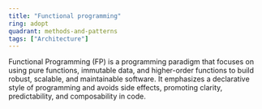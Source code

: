 ```yaml
---
title: "Functional programming"
ring: adopt
quadrant: methods-and-patterns
tags: ["Architecture"]
---
```


Functional Programming (FP) is a programming paradigm that focuses on using pure functions, immutable data, and higher-order functions to build robust, scalable, and maintainable software. It emphasizes a declarative style of programming and avoids side effects, promoting clarity, predictability, and composability in code.
